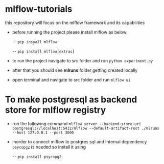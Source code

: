 # mlflow-tutorials
this repository will focus on the mlflow framework and its capabilities

- before running the project please install mlflow as below

    -- `pip insyall mlflow`

    -- `pip install mlflow[extras]` 
- to run the project navigate to src folder and run `python experiment.py`
- after that you should see **mlruns** folder getting created locally
- open terminal and navigate to src folder and run `mlflow ui`

# To make postgresql as backend store for mlflow registry

- run the following command `mlflow server --backend-store-uri postgresql://localhost:5432/mlflow --default-artifact-root ./mlruns --host 127.0.0.1 --port 3000`
- inorder to connect mlflow to postgres sql and internal dependency `psycopg2` is needed so install it using
    
    -- `pip install psycopg2`

